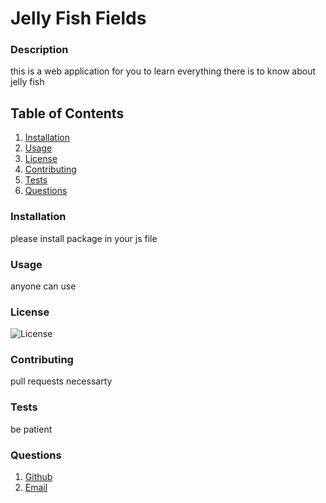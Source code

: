 
# Jelly Fish Fields
 
### Description
this is a web application for you to learn everything there is to know about jelly fish
    
## Table of Contents
1. [Installation](#installation)
2. [Usage](#usage)
3. [License](#license)
4. [Contributing](#contributing)
5. [Tests](#tests)
6. [Questions](#questions)

### Installation
please install package in your js file

### Usage
anyone can use 

### License 

![License](https://img.shields.io/badge/License-ISC-yellow.svg)


### Contributing 
pull requests necessarty

### Tests
be patient

### Questions
1. [Github](nicoleremy95)
2. [Email](nicoleremy95@gmail.com)
    
    